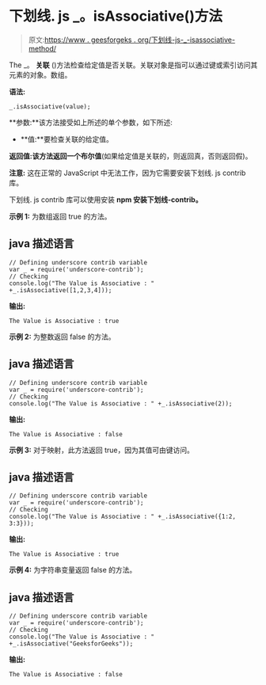 # 下划线. js _。isAssociative()方法

> 原文:[https://www . geesforgeks . org/下划线-js-_-isassociative-method/](https://www.geeksforgeeks.org/underscore-js-_-isassociative-method/)

The _。 **关联** ()方法检查给定值是否关联。关联对象是指可以通过键或索引访问其元素的对象。数组。

**语法:**

```
_.isAssociative(value);

```

**参数:**该方法接受如上所述的单个参数，如下所述:

*   **值:**要检查关联的给定值。

**返回值:**该方法返回一个**布尔值**(如果给定值是关联的，则返回真，否则返回假)。

**注意:** 这在正常的 JavaScript 中无法工作，因为它需要安装下划线. js contrib 库。

下划线. js contrib 库可以使用安装 **npm 安装下划线-contrib。**

**示例 1:** 为数组返回 true 的方法。

## java 描述语言

```
// Defining underscore contrib variable
var _ = require('underscore-contrib'); 
// Checking
console.log("The Value is Associative : " +_.isAssociative([1,2,3,4])); 
```

**输出:**

```
The Value is Associative : true

```

**示例 2:** 为整数返回 false 的方法。

## java 描述语言

```
// Defining underscore contrib variable
var _ = require('underscore-contrib'); 
// Checking
console.log("The Value is Associative : " +_.isAssociative(2));
```

**输出:**

```
The Value is Associative : false

```

**示例 3:** 对于映射，此方法返回 true，因为其值可由键访问。

## java 描述语言

```
// Defining underscore contrib variable
var _ = require('underscore-contrib'); 
// Checking
console.log("The Value is Associative : " +_.isAssociative({1:2, 3:3}));
```

**输出:**

```
The Value is Associative : true

```

**示例 4:** 为字符串变量返回 false 的方法。

## java 描述语言

```
// Defining underscore contrib variable
var _ = require('underscore-contrib'); 
// Checking
console.log("The Value is Associative : " +_.isAssociative("GeeksforGeeks"));
```

**输出:**

```
The Value is Associative : false

```